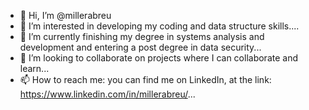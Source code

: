 - 👋 Hi, I’m @millerabreu
- 👀 I’m interested in developing my coding and data structure skills....
- 🌱 I’m currently finishing my degree in systems analysis and development and entering a post degree in data security...
- 💞️ I’m looking to collaborate on projects where I can collaborate and learn...
- 📫 How to reach me: you can find me on LinkedIn, at the link: https://www.linkedin.com/in/millerabreu/...

<!---
millerabreu/millerabreu is a ✨ special ✨ repository because its `README.md` (this file) appears on your GitHub profile.
You can click the Preview link to take a look at your changes.
--->
